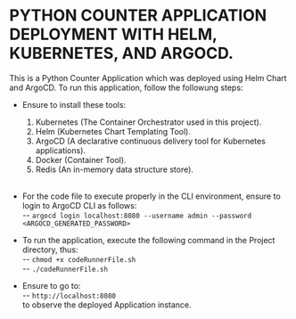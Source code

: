 # PYTHON COUNTER APPLICATION DEPLOYMENT WITH HELM, KUBERNETES, AND ARGOCD.

This is a Python Counter Application which was deployed using Helm Chart and ArgoCD. To run this application, follow the followung steps: <br>

* Ensure to install these tools: <br>
  1. Kubernetes (The Container Orchestrator used in this project). <br>
  2. Helm (Kubernetes Chart Templating Tool). <br>
  3. ArgoCD (A declarative continuous delivery tool for Kubernetes applications). <br>
  4. Docker (Container Tool). <br>
  5. Redis (An in-memory data structure store). <br> <br>

* For the code file to execute properly in the CLI environment, ensure to login to ArgoCD CLI as follows: <br>
  -- `` argocd login localhost:8080 --username admin --password <ARGOCD_GENERATED_PASSWORD> `` <br>

* To run the application, execute the following command in the Project directory, thus: <br>
-- `` chmod +x codeRunnerFile.sh `` <br>
-- `` ./codeRunnerFile.sh ``

* Ensure to go to: <br>
  -- ``http://localhost:8080`` <br>
  to observe the deployed Application instance.
